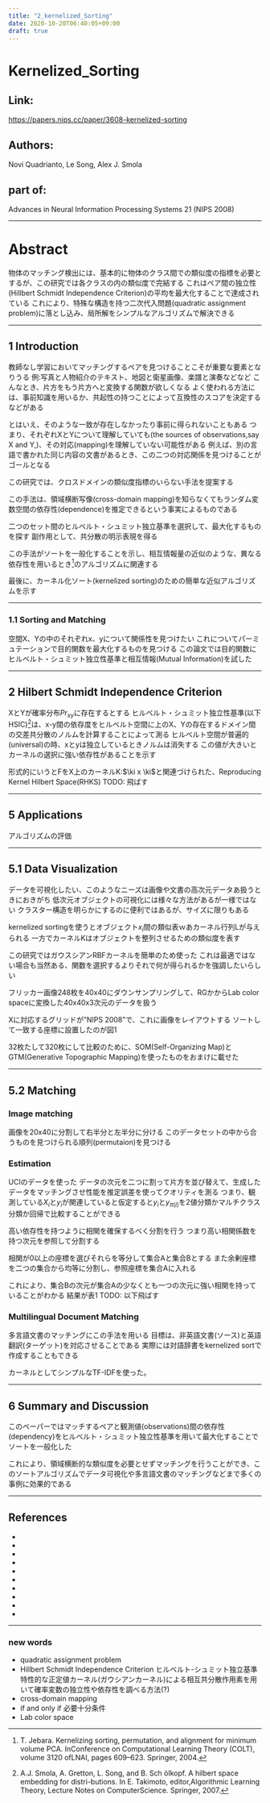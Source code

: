 ```yaml
---
title: "2_kernelized_Sorting"
date: 2020-10-20T06:40:05+09:00
draft: true
---
```



# Kernelized_Sorting
## Link:
https://papers.nips.cc/paper/3608-kernelized-sorting
## Authors:
Novi Quadrianto, Le Song, Alex J. Smola
## part of:
Advances in Neural Information Processing Systems 21 (NIPS 2008)
<!-- ## 投稿日付 -->

---

# Abstract
物体のマッチング検出には、基本的に物体のクラス間での類似度の指標を必要とするが、この研究では各クラスの内の類似度で完結する
これはペア間の独立性(Hillbert Schmidt Independence Criterion)の平均を最大化することで達成されている
これにより、特殊な構造を持つ二次代入問題(quadratic assignment problem)に落とし込み、局所解をシンプルなアルゴリズムで解決できる

---

## 1 Introduction
教師なし学習においてマッチングするペアを見つけることこそが重要な要素となりうる
例:写真と人物紹介のテキスト、地図と衛星画像、楽譜と演奏などなど
こんなとき、片方をもう片方へと変換する関数が欲しくなる
よく使われる方法には、事前知識を用いるか、共起性の持つことによって互換性のスコアを決定するなどがある

とはいえ、そのような一致が存在しなかったり事前に得られないこともある
つまり、それぞれXとYについて理解していても(the sources of observations,say X and Y,)、その対応(mapping)を理解していない可能性がある
例えば、別の言語で書かれた同じ内容の文書があるとき、この二つの対応関係を見つけることがゴールとなる

この研究では、クロスドメインの類似度指標のいらない手法を提案する

この手法は、領域横断写像(cross-domain mapping)を知らなくてもランダム変数空間の依存性(dependence)を推定できるという事実によるものである

二つのセット間のヒルベルト・シュミット独立基準を選択して、最大化するものを探す
副作用として、共分散の明示表現を得る

この手法がソートを一般化することを示し、相互情報量の近似のような、異なる依存性を用いるとき[^1]のアルゴリズムに関連する

最後に、カーネル化ソート(kernelized sorting)のための簡単な近似アルゴリズムを示す

---

### 1.1 Sorting and Matching
空間X、Yの中のそれぞれx、yについて関係性を見つけたい
これについてパーミュテーションで目的関数を最大化するものを見つける
この論文では目的関数にヒルベルト・シュミット独立性基準と相互情報(Mutual Information)を試した

---

## 2 Hilbert Schmidt Independence Criterion
XとYが確率分布$Pr_{xy}$に存在するとする
ヒルベルト・シュミット独立性基準(以下HSIC)[^2]は、x-y間の依存度をヒルベルト空間に上のX、Yの存在するドメイン間の交差共分散のノルムを計算することによって測る
ヒルベルト空間が普遍的(universal)の時、xとyは独立しているときノルムは消失する
この値が大きいとカーネルの選択に強い依存性があることを示す

形式的にいうとFをX上のカーネルK:$\ki x \ki$と関連づけられた、Reproducing Kernel Hilbert Space(RHKS)
TODO: 飛ばす

---

## 5 Applications
アルゴリズムの評価

---

## 5.1 Data Visualization
データを可視化したい、このようなニーズは画像や文書の高次元データあ扱うときにおきがち
低次元オブジェクトの可視化には様々な方法があるが一様ではない
クラスター構造を明らかにするのに便利ではあるが、サイズに限りもある

kernelized sortingを使うとオブジェクト$x_i$間の類似表ｗあカーネル行列Lが与えられる
一方でカーネルKはオブジェクトを整列させるための類似度を表す

この研究ではガウスシアンRBFカーネルを簡単のため使った
これは最適ではない場合も当然ある、関数を選択するよりそれで何が得られるかを強調したいらしい

フリッカー画像248枚を40x40にダウンサンプリングして、RGかからLab color spaceに変換した40x40x3次元のデータを扱う

Xに対応するグリッドが”NIPS 2008”で、これに画像をレイアウトする
ソートして一致する座標に設置したのが図1

32枚たして320枚にして比較のために、SOM(Self-Organizing Map)とGTM(Generative Topographic Mapping)を使ったものをおまけに載せた

---

## 5.2 Matching
### Image matching
画像を20x40に分割して右半分と左半分に分ける
このデータセットの中から合うものを見つけられる順列(permutaion)を見つける

### Estimation
UCIのデータを使った
データの次元を二つに割って片方を並び替えて、生成したデータをマッチングさせ性能を推定誤差を使ってクオリティを測る
つまり、観測している$X_i$と$y_i$が関連していると仮定すると$y_i$と$y_{\pi(i)}$を2値分類かマルチクラス分類か回帰で比較することができる

高い依存性を持つように相関を確保するべく分割を行う
つまり高い相関係数を持つ次元を参照して分割する

相関が0以上の座標を選びそれらを等分して集合Aと集合Bとする
また余剰座標を二つの集合から均等に分割し、参照座標を集合Aに入れる

これにより、集合Bの次元が集合Aの少なくとも一つの次元に強い相関を持っていることがわかる
結果が表1
TODO: 以下飛ばす

### Multilingual Document Matching
多言語文書のマッチングにこの手法を用いる
目標は、非英語文書(ソース)と英語翻訳(ターゲット)を対応させることである
実際には対語辞書をkernelized sortで作成することもできる

カーネルとしてシンプルなTF-IDFを使った。

---

## 6 Summary and Discussion
このペーパーではマッチするペアと観測値(observations)間の依存性(dependency)をヒルベルト・シュミット独立性基準を用いて最大化することでソートを一般化した

これにより、領域横断的な類似度を必要とせずマッチングを行うことができ、このソートアルゴリズムでデータ可視化や多言語文書のマッチングなどまで多くの事例に効果的である

---

## References
- [^1]: T. Jebara.   Kernelizing sorting,  permutation,  and alignment for minimum volume PCA.   InConference on Computational Learning Theory (COLT), volume 3120 ofLNAI, pages 609–623. Springer, 2004.
- [^2]: A.J. Smola,  A. Gretton,  L. Song,  and B. Sch ̈olkopf.   A hilbert space embedding for distri-butions.   In E. Takimoto, editor,Algorithmic Learning Theory, Lecture Notes on ComputerScience. Springer, 2007.
- [^3]: K. Fukumizu, F. R. Bach, and M. I. Jordan.  Dimensionality reduction for supervised learningwith reproducing kernel Hilbert spaces.J. Mach. Learn. Res., 5:73–99, 2004.
- [^4]: T. Pham Dinh and L. Hoai An.   A D.C. optimization algorithm for solving the trust-regionsubproblem.SIAM Journal on Optimization, 8(2):476–505, 1988.
- [^5]: A.L. Yuille and A. Rangarajan. The concave-convex procedure.Neural Computation, 15:915–936, 2003.
- [^6]: R. Jonker and A. Volgenant. A shortest augmenting path algorithm for dense and sparse linearassignment problems.Computing, 38:325–340, 1987.
- [^7]: T. Cour, P. Srinivasan, and J. Shi.  Balanced graph matching.  In B. Sch ̈olkopf, J. Platt, andT. Hofmann, editors,Advances in Neural Information Processing Systems 19, pages 313–320.MIT Press, December 2006.
- [^8]: W.  Gander,  G.H.  Golub,  and  U.  von  Matt.   A  constrained  eigenvalue  problem.   InLinearAlgebra Appl. 114-115, pages 815–839, 1989.
- [^9]: P. Koehn. Europarl: A parallel corpus for statistical machine translation. InMachine Transla-tion Summit X, pages 79–86, 2005.
- [^10]: W. A. Gale and K. W. Church.   A program for aligning sentences in bilingual corpora.   InMeeting of the Association for Computational Linguistics, pages 177–184, 1991

---

### new words
- quadratic assignment problem
- Hillbert Schmidt Independence Criterion
  ヒルベルト-シュミット独立基準
  特性的な正定値カーネル(ガウシアンカーネル)による相互共分散作用素を用いて確率変数の独立性や依存性を調べる方法(?)
- cross-domain mapping
- if and only if
  必要十分条件
- Lab color space
